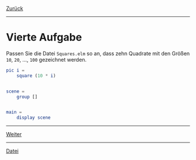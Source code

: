 [Zurück](ColoredSquares.md)

---

# Vierte Aufgabe

Passen Sie die Datei `Squares.elm` so an, dass zehn Quadrate mit den Größen `10`, `20`, ..., `100` gezeichnet werden.

```elm
pic i =
    square (10 * i)


scene =
    group []


main =
    display scene
```

---

[Weiter](Conditionals.md)

---

[Datei](https://raw.githubusercontent.com/jan-christiansen/Elm-Kurs/master/src/task04/Squares.elm)
